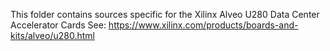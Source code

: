 This folder contains sources specific for the Xilinx Alveo U280 Data Center Accelerator Cards
See: https://www.xilinx.com/products/boards-and-kits/alveo/u280.html
